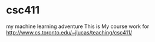 # csc411
my machine learning adventure 
This is My course work for http://www.cs.toronto.edu/~jlucas/teaching/csc411/

